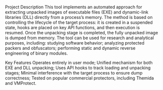 Project Description
This tool implements an automated approach for extracting unpacked images of executable files (EXE) and dynamic-link libraries (DLL) directly from a process’s memory. The method is based on controlling the lifecycle of the target process: it is created in a suspended state, hooks are placed on key API functions, and then execution is resumed. Once the unpacking stage is completed, the fully unpacked image is dumped from memory.
The tool can be used for research and analytical purposes, including:
studying software behavior;
analyzing protected packers and obfuscators;
performing static and dynamic reverse engineering of binary modules.

Key Features
Operates entirely in user mode;
Unified mechanism for both EXE and DLL unpacking;
Uses API hooks to track loading and unpacking stages;
Minimal interference with the target process to ensure dump correctness;
Tested on popular commercial protectors, including Themida and VMProtect.
